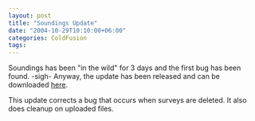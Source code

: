 ```yaml
---
layout: post
title: "Soundings Update"
date: "2004-10-29T10:10:00+06:00"
categories: ColdFusion 
tags: 
---
```


Soundings has been "in the wild" for 3 days and the first bug has been found. -sigh- Anyway, the update has been released and can be downloaded <a href="http://www.camdenfamily.com/morpheus/downloads/soundingsupdate.zip">here</a>. 

This update corrects a bug that occurs when surveys are deleted. It also does cleanup on uploaded files.